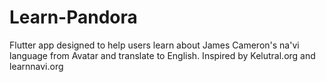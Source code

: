 # Learn-Pandora
Flutter app designed to help users learn about James Cameron's na'vi language from Avatar and translate to English. Inspired by Kelutral.org and learnnavi.org
